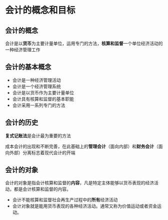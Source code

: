 # 会计的概念和目标

## 会计的概念

会计是以**货币**为主要计量单位，运用专门的方法，**核算和监督**一个单位经济活动的一种经济管理工作

## 会计的基本概念

+ 会计是一种经济管理活动
+ 会计是一个经济管理系统
+ 会计是以货币作为主要计量单位
+ 会计具有核算和监督的基本职能
+ 会计采用一系列专门的方法

## 会计的历史

**复式记账法**是会计最为重要的方法

成本会计的出现和不断完善，在此基础上的**管理会计**（面向内部）和**财务会计**（面向外部）分离标志着现代会计的开端

## 会计的对象

会计的对象是指会计核算和监督的**内容**，凡是特定主体能够以货币表现的经济活动，都是会计核算和监督的内容。

- 会计不能核算和监督社会再生产过程中的**所有**经济活动
- 会计对象就是能用货币表现的各种经济活动。通常又称为价值运动或者资金运动。